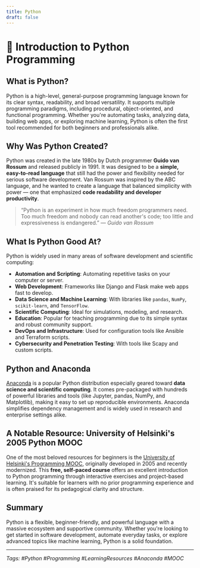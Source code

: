 ```yaml
---
title: Python
draft: false
---
```

# 🐍 Introduction to Python Programming

## What is Python?

Python is a high-level, general-purpose programming language known for its clear syntax, readability, and broad versatility. It supports multiple programming paradigms, including procedural, object-oriented, and functional programming. Whether you're automating tasks, analyzing data, building web apps, or exploring machine learning, Python is often the first tool recommended for both beginners and professionals alike.

## Why Was Python Created?

Python was created in the late 1980s by Dutch programmer **Guido van Rossum** and released publicly in 1991. It was designed to be a **simple, easy-to-read language** that still had the power and flexibility needed for serious software development. Van Rossum was inspired by the ABC language, and he wanted to create a language that balanced simplicity with power — one that emphasized **code readability and developer productivity**.

> “Python is an experiment in how much freedom programmers need. Too much freedom and nobody can read another's code; too little and expressiveness is endangered.” — *Guido van Rossum*

## What Is Python Good At?

Python is widely used in many areas of software development and scientific computing:

- **Automation and Scripting**: Automating repetitive tasks on your computer or server.
- **Web Development**: Frameworks like Django and Flask make web apps fast to develop.
- **Data Science and Machine Learning**: With libraries like `pandas`, `NumPy`, `scikit-learn`, and `TensorFlow`.
- **Scientific Computing**: Ideal for simulations, modeling, and research.
- **Education**: Popular for teaching programming due to its simple syntax and robust community support.
- **DevOps and Infrastructure**: Used for configuration tools like Ansible and Terraform scripts.
- **Cybersecurity and Penetration Testing**: With tools like Scapy and custom scripts.

## Python and Anaconda

[Anaconda](https://www.anaconda.com/) is a popular Python distribution especially geared toward **data science and scientific computing**. It comes pre-packaged with hundreds of powerful libraries and tools (like Jupyter, pandas, NumPy, and Matplotlib), making it easy to set up reproducible environments. Anaconda simplifies dependency management and is widely used in research and enterprise settings alike.

## A Notable Resource: University of Helsinki's 2005 Python MOOC

One of the most beloved resources for beginners is the [University of Helsinki's Programming MOOC](https://programming-25.mooc.fi/), originally developed in 2005 and recently modernized. This **free, self-paced course** offers an excellent introduction to Python programming through interactive exercises and project-based learning. It's suitable for learners with no prior programming experience and is often praised for its pedagogical clarity and structure.

## Summary

Python is a flexible, beginner-friendly, and powerful language with a massive ecosystem and supportive community. Whether you're looking to get started in software development, automate everyday tasks, or explore advanced topics like machine learning, Python is a solid foundation.

---

*Tags: #Python #Programming #LearningResources #Anaconda #MOOC*
